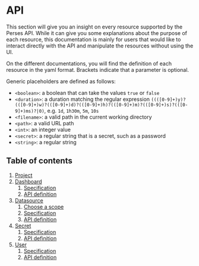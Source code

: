 # API

This section will give you an insight on every resource supported by the Perses API. While it can give you some
explanations about the purpose of each resource, this documentation is mainly for users that would like to interact
directly with the API and manipulate the resources without using the UI.

On the different documentations, you will find the definition of each resource in the yaml format.
Brackets indicate that a parameter is optional.

Generic placeholders are defined as follows:

* `<boolean>`: a boolean that can take the values `true` or `false`
* `<duration>`: a duration matching the regular expression `((([0-9]+)y)?(([0-9]+)w)?(([0-9]+)d)?(([0-9]+)h)?(([0-9]+)m)?(([0-9]+)s)?(([0-9]+)ms)?|0)`, e.g. `1d`, `1h30m`, `5m`, `10s`
* `<filename>`: a valid path in the current working directory
* `<path>`: a valid URL path
* `<int>`: an integer value
* `<secret>`: a regular string that is a secret, such as a password
* `<string>`: a regular string

## Table of contents

1. [Project](./project.md)
2. [Dashboard](./dashboard.md)
    1. [Specification](./dashboard.md#dashboard-specification)
    2. [API definition](./dashboard.md#api-definition)
3. [Datasource](./datasource.md)
   1. [Choose a scope](./datasource.md#choose-a-scope)
   2. [Specification](./datasource.md#datasource-specification)
   3. [API definition](./datasource.md#api-definition)
4. [Secret](./secret.md)
   1. [Specification](./secret.md#secret-specification)
   2. [API definition](./secret.md#api-definition)
5. [User](./user.md)
   1. [Specification](./user.md#user-specification)
   2. [API definition](./user.md#api-definition)

